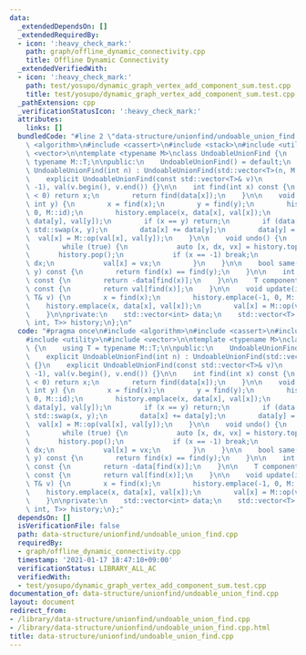 ```yaml
---
data:
  _extendedDependsOn: []
  _extendedRequiredBy:
  - icon: ':heavy_check_mark:'
    path: graph/offline_dynamic_connectivity.cpp
    title: Offline Dynamic Connectivity
  _extendedVerifiedWith:
  - icon: ':heavy_check_mark:'
    path: test/yosupo/dynamic_graph_vertex_add_component_sum.test.cpp
    title: test/yosupo/dynamic_graph_vertex_add_component_sum.test.cpp
  _pathExtension: cpp
  _verificationStatusIcon: ':heavy_check_mark:'
  attributes:
    links: []
  bundledCode: "#line 2 \"data-structure/unionfind/undoable_union_find.cpp\"\n#include\
    \ <algorithm>\n#include <cassert>\n#include <stack>\n#include <utility>\n#include\
    \ <vector>\n\ntemplate <typename M>\nclass UndoableUnionFind {\n    using T =\
    \ typename M::T;\n\npublic:\n    UndoableUnionFind() = default;\n    explicit\
    \ UndoableUnionFind(int n) : UndoableUnionFind(std::vector<T>(n, M::id)) {}\n\
    \    explicit UndoableUnionFind(const std::vector<T>& v)\n        : data(v.size(),\
    \ -1), val(v.begin(), v.end()) {}\n\n    int find(int x) const {\n        if (data[x]\
    \ < 0) return x;\n        return find(data[x]);\n    }\n\n    void unite(int x,\
    \ int y) {\n        x = find(x);\n        y = find(y);\n        history.emplace(-1,\
    \ 0, M::id);\n        history.emplace(x, data[x], val[x]);\n        history.emplace(y,\
    \ data[y], val[y]);\n        if (x == y) return;\n        if (data[x] > data[y])\
    \ std::swap(x, y);\n        data[x] += data[y];\n        data[y] = x;\n      \
    \  val[x] = M::op(val[x], val[y]);\n    }\n\n    void undo() {\n        assert(!history.empty());\n\
    \        while (true) {\n            auto [x, dx, vx] = history.top();\n     \
    \       history.pop();\n            if (x == -1) break;\n            data[x] =\
    \ dx;\n            val[x] = vx;\n        }\n    }\n\n    bool same(int x, int\
    \ y) const {\n        return find(x) == find(y);\n    }\n\n    int size(int x)\
    \ const {\n        return -data[find(x)];\n    }\n\n    T component_fold(int x)\
    \ const {\n        return val[find(x)];\n    }\n\n    void update(int x, const\
    \ T& v) {\n        x = find(x);\n        history.emplace(-1, 0, M::id);\n    \
    \    history.emplace(x, data[x], val[x]);\n        val[x] = M::op(val[x], v);\n\
    \    }\n\nprivate:\n    std::vector<int> data;\n    std::vector<T> val;\n    std::stack<std::tuple<int,\
    \ int, T>> history;\n};\n"
  code: "#pragma once\n#include <algorithm>\n#include <cassert>\n#include <stack>\n\
    #include <utility>\n#include <vector>\n\ntemplate <typename M>\nclass UndoableUnionFind\
    \ {\n    using T = typename M::T;\n\npublic:\n    UndoableUnionFind() = default;\n\
    \    explicit UndoableUnionFind(int n) : UndoableUnionFind(std::vector<T>(n, M::id))\
    \ {}\n    explicit UndoableUnionFind(const std::vector<T>& v)\n        : data(v.size(),\
    \ -1), val(v.begin(), v.end()) {}\n\n    int find(int x) const {\n        if (data[x]\
    \ < 0) return x;\n        return find(data[x]);\n    }\n\n    void unite(int x,\
    \ int y) {\n        x = find(x);\n        y = find(y);\n        history.emplace(-1,\
    \ 0, M::id);\n        history.emplace(x, data[x], val[x]);\n        history.emplace(y,\
    \ data[y], val[y]);\n        if (x == y) return;\n        if (data[x] > data[y])\
    \ std::swap(x, y);\n        data[x] += data[y];\n        data[y] = x;\n      \
    \  val[x] = M::op(val[x], val[y]);\n    }\n\n    void undo() {\n        assert(!history.empty());\n\
    \        while (true) {\n            auto [x, dx, vx] = history.top();\n     \
    \       history.pop();\n            if (x == -1) break;\n            data[x] =\
    \ dx;\n            val[x] = vx;\n        }\n    }\n\n    bool same(int x, int\
    \ y) const {\n        return find(x) == find(y);\n    }\n\n    int size(int x)\
    \ const {\n        return -data[find(x)];\n    }\n\n    T component_fold(int x)\
    \ const {\n        return val[find(x)];\n    }\n\n    void update(int x, const\
    \ T& v) {\n        x = find(x);\n        history.emplace(-1, 0, M::id);\n    \
    \    history.emplace(x, data[x], val[x]);\n        val[x] = M::op(val[x], v);\n\
    \    }\n\nprivate:\n    std::vector<int> data;\n    std::vector<T> val;\n    std::stack<std::tuple<int,\
    \ int, T>> history;\n};"
  dependsOn: []
  isVerificationFile: false
  path: data-structure/unionfind/undoable_union_find.cpp
  requiredBy:
  - graph/offline_dynamic_connectivity.cpp
  timestamp: '2021-01-17 18:47:10+09:00'
  verificationStatus: LIBRARY_ALL_AC
  verifiedWith:
  - test/yosupo/dynamic_graph_vertex_add_component_sum.test.cpp
documentation_of: data-structure/unionfind/undoable_union_find.cpp
layout: document
redirect_from:
- /library/data-structure/unionfind/undoable_union_find.cpp
- /library/data-structure/unionfind/undoable_union_find.cpp.html
title: data-structure/unionfind/undoable_union_find.cpp
---
```

